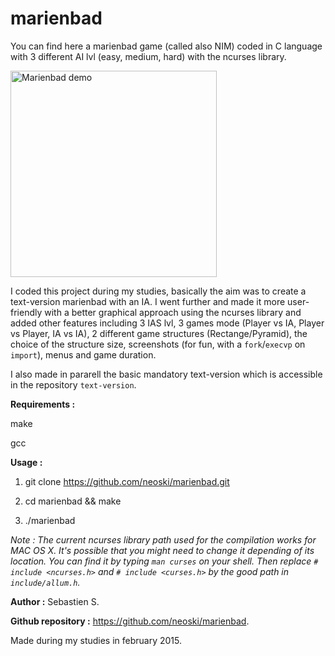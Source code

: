 # marienbad

You can find here a marienbad game (called also NIM) coded in C language with 3 different AI lvl (easy, medium, hard) with the ncurses library.

<img alt="Marienbad demo" src="https://thumbs.gfycat.com/ScaredSpicyBactrian-size_restricted.gif" height="330px"/>

I coded this project during my studies, basically the aim was to create a text-version marienbad with an IA. I went further and made it more user-friendly with a better graphical approach using the ncurses library and added other features including 3 IAS lvl, 3 games mode (Player vs IA, Player vs Player, IA vs IA), 2 different game structures (Rectange/Pyramid), the choice of the structure size, screenshots (for fun, with a `fork`/`execvp` on `import`), menus and game duration.

I also made in pararell the basic mandatory text-version which is accessible in the repository `text-version`.

**Requirements :**

make

gcc

**Usage :**

1. git clone https://github.com/neoski/marienbad.git

2. cd marienbad && make

3. ./marienbad

*Note : The current ncurses library path used for the compilation works for MAC OS X.
It's possible that you might need to change it depending of its location.
You can find it by typing `man curses` on your shell.
Then replace `# include <ncurses.h>` and `# include <curses.h>` by the good path in `include/allum.h`.*


**Author :** Sebastien S.

**Github repository :** https://github.com/neoski/marienbad.

Made during my studies in february 2015.

